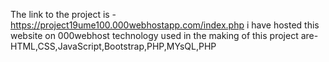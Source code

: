 The link to the project is -https://project19ume100.000webhostapp.com/index.php
i have hosted this website on 000webhost 
technology used in the making of this project are-
HTML,CSS,JavaScript,Bootstrap,PHP,MYsQL,PHP
